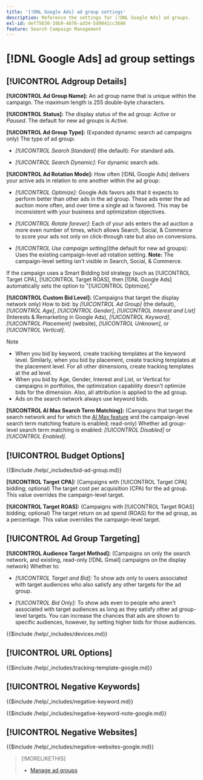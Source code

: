 ```yaml
---
title: '[!DNL Google Ads] ad group settings'
description: Reference the settings for [!DNL Google Ads] ad groups.
exl-id: def75630-19b9-4676-ad34-5d9041cc3680
feature: Search Campaign Management
---
```

# [!DNL Google Ads] ad group settings

## [!UICONTROL Adgroup Details]

**[!UICONTROL Ad Group Name]:** An ad group name that is unique within the campaign. The maximum length is 255 double-byte characters.

**[!UICONTROL Status]:** The display status of the ad group: *Active* or *Paused*. The default for new ad groups is *Active*.

**[!UICONTROL Ad Group Type]:** (Expanded dynamic search ad campaigns only) The type of ad group:

* *[!UICONTROL Search Standard]* (the default): For standard ads.

* *[!UICONTROL Search Dynamic]:* For dynamic search ads.

**[!UICONTROL Ad Rotation Mode]:** How often [!DNL Google Ads] delivers your active ads in relation to one another within the ad group:

* *[!UICONTROL Optimize]:* Google Ads favors ads that it expects to perform better than other ads in the ad group. These ads enter the ad auction more often, and over time a single ad is favored. This may be inconsistent with your business and optimization objectives.

* *[!UICONTROL Rotate forever]:*   Each of your ads enters the ad auction a more even number of times, which allows Search, Social, & Commerce to score your ads not only on click-through rate but also on conversions.

* *[!UICONTROL Use campaign setting]*(the default for new ad groups): Uses the existing campaign-level ad rotation setting. **Note:** The campaign-level setting isn't visible in Search, Social, & Commerce.

If the campaign uses a Smart Bidding bid strategy (such as [!UICONTROL Target CPA], [!UICONTROL Target ROAS], then [!DNL Google Ads] automatically sets the option to "[!UICONTROL Optimize]."

**[!UICONTROL Custom Bid Level]:** (Campaigns that target the display network only) How to bid: by *[!UICONTROL Ad Group]* (the default), *[!UICONTROL Age]*, *[!UICONTROL Gender]*, *[!UICONTROL Interest and List]* (Interests & Remarketing in Google Ads), *[!UICONTROL Keyword]*, *[!UICONTROL Placement]* (website), *[!UICONTROL Unknown]*, or *[!UICONTROL Vertical]*.

>[!NOTE]
>
>* When you bid by keyword, create tracking templates at the keyword level. Similarly, when you bid by placement, create tracking templates at the placement level. For all other dimensions, create tracking templates at the ad level.
>* When you bid by Age, Gender, Interest and List, or Vertical for campaigns in portfolios, the optimization capability doesn't optimize bids for the dimension. Also, all attribution is applied to the ad group.
>* Ads on the search network always use keyword bids.

**[!UICONTROL AI Max Search Term Matching]:** (Campaigns that target the search network and for which the [AI Max feature](https://support.google.com/google-ads/answer/15910366) and the campaign-level search term matching feature is enabled; read-only) Whether ad group-level search term matching is enabled: *[!UICONTROL Disabled]* or *[!UICONTROL Enabled]*.

## [!UICONTROL Budget Options]

<!-- **[!UICONTROL Bid]:** -->

{{$include /help/_includes/bid-ad-group.md}}

**[!UICONTROL Target CPA]:** (Campaigns with [!UICONTROL Target CPA] bidding; optional) The target cost per acquisition (CPA) for the ad group. This value overrides the campaign-level target.

**[!UICONTROL Target ROAS]:** (Campaigns with [!UICONTROL Target ROAS] bidding; optional) The target return on ad spend (ROAS) for the ad group, as a percentage. This value overrides the campaign-level target.

## [!UICONTROL Ad Group Targeting]

**[!UICONTROL Audience Target Method]:** (Campaigns on only the search network, and existing, read-only [!DNL Gmail] campaigns on the display network) Whether to:

* *[!UICONTROL Target and Bid]:* To show ads only to users associated with target audiences who also satisfy any other targets for the ad group.

* *[!UICONTROL Bid Only]:* To show ads even to people who aren't associated with target audiences as long as they satisfy other ad group-level targets. You can increase the chances that ads are shown to specific audiences, however, by setting higher bids for those audiences.

<!-- **[!UICONTROL Devices]:** -->

{{$include /help/_includes/devices.md}}

## [!UICONTROL URL Options]

<!-- **[!UICONTROL Tracking Template]:** -->

{{$include /help/_includes/tracking-template-google.md}}

## [!UICONTROL Negative Keywords]

<!-- **[!UICONTROL Negative Keywords]:** -->

{{$include /help/_includes/negative-keyword.md}}

<!-- Note for **[!UICONTROL Negative Keywords]:** -->

{{$include /help/_includes/negative-keyword-note-google.md}}

## [!UICONTROL Negative Websites]

<!-- **[!UICONTROL Negative Websites]:** -->

{{$include /help/_includes/negative-websites-google.md}}

>[!MORELIKETHIS]
>
>* [Manage ad groups](/help/search-social-commerce/campaign-management/campaigns/ad-group-manage.md)
